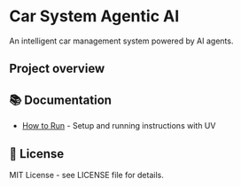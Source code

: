 # Car System Agentic AI

An intelligent car management system powered by AI agents.

## Project overview

## 📚 Documentation

- [How to Run](docs/how-to-run.md) - Setup and running instructions with UV

## 📝 License

MIT License - see LICENSE file for details.
